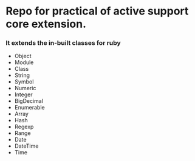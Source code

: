 # Repo for practical of active support core extension.

### It extends the in-built classes for ruby
* Object
* Module
* Class
* String
* Symbol
* Numeric
* Integer
* BigDecimal
* Enumerable
* Array
* Hash
* Regexp
* Range
* Date
* DateTime
* Time
